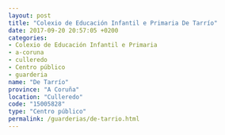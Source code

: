```yaml
---
layout: post
title: "Colexio de Educación Infantil e Primaria De Tarrío"
date: 2017-09-20 20:57:05 +0200
categories:
- Colexio de Educación Infantil e Primaria
- a-coruna
- culleredo
- Centro público
- guarderia
name: "De Tarrío"
province: "A Coruña"
location: "Culleredo"
code: "15005828"
type: "Centro público"
permalink: /guarderias/de-tarrio.html
---
```

